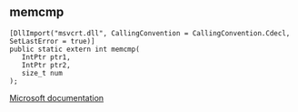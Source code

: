 ## memcmp

```
[DllImport("msvcrt.dll", CallingConvention = CallingConvention.Cdecl, SetLastError = true)]
public static extern int memcmp(
   IntPtr ptr1,
   IntPtr ptr2,
   size_t num
);
```

[Microsoft documentation](TODO)
